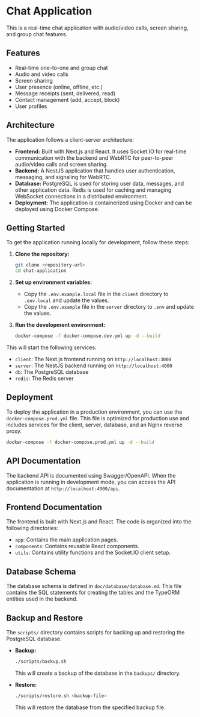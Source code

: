 # Chat Application

This is a real-time chat application with audio/video calls, screen sharing, and group chat features.

## Features

*   Real-time one-to-one and group chat
*   Audio and video calls
*   Screen sharing
*   User presence (online, offline, etc.)
*   Message receipts (sent, delivered, read)
*   Contact management (add, accept, block)
*   User profiles

## Architecture

The application follows a client-server architecture:

*   **Frontend:** Built with Next.js and React. It uses Socket.IO for real-time communication with the backend and WebRTC for peer-to-peer audio/video calls and screen sharing.
*   **Backend:** A NestJS application that handles user authentication, messaging, and signaling for WebRTC.
*   **Database:** PostgreSQL is used for storing user data, messages, and other application data. Redis is used for caching and managing WebSocket connections in a distributed environment.
*   **Deployment:** The application is containerized using Docker and can be deployed using Docker Compose.

## Getting Started

To get the application running locally for development, follow these steps:

1.  **Clone the repository:**
    ```bash
    git clone <repository-url>
    cd chat-application
    ```

2.  **Set up environment variables:**
    *   Copy the `.env.example.local` file in the `client` directory to `.env.local` and update the values.
    *   Copy the `.env.example` file in the `server` directory to `.env` and update the values.

3.  **Run the development environment:**
    ```bash
    docker-compose -f docker-compose.dev.yml up -d --build
    ```

This will start the following services:
*   `client`: The Next.js frontend running on `http://localhost:3000`
*   `server`: The NestJS backend running on `http://localhost:4000`
*   `db`: The PostgreSQL database
*   `redis`: The Redis server

## Deployment

To deploy the application in a production environment, you can use the `docker-compose.prod.yml` file. This file is optimized for production use and includes services for the client, server, database, and an Nginx reverse proxy.

```bash
docker-compose -f docker-compose.prod.yml up -d --build
```

## API Documentation

The backend API is documented using Swagger/OpenAPI. When the application is running in development mode, you can access the API documentation at `http://localhost:4000/api`.

## Frontend Documentation

The frontend is built with Next.js and React. The code is organized into the following directories:

*   `app`: Contains the main application pages.
*   `components`: Contains reusable React components.
*   `utils`: Contains utility functions and the Socket.IO client setup.

## Database Schema

The database schema is defined in `doc/database/database.md`. This file contains the SQL statements for creating the tables and the TypeORM entities used in the backend.

## Backup and Restore

The `scripts/` directory contains scripts for backing up and restoring the PostgreSQL database.

*   **Backup:**
    ```bash
    ./scripts/backup.sh
    ```
    This will create a backup of the database in the `backups/` directory.

*   **Restore:**
    ```bash
    ./scripts/restore.sh <backup-file>
    ```
    This will restore the database from the specified backup file.